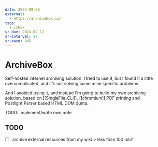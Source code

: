 ```yaml
---
date: 2023-08-26
external:
  - https://archivebox.io/
tags:
  - inbox
sr-due: 2024-02-12
sr-interval: 17
sr-ease: 245
---
```


# ArchiveBox

Self-hosted internet archiving solution. I tried to use it, but I found it a
little overcomplicated, and it's not solving some mine specific problems.

And I avoided using it, and instead I'm going to build my own archiving
solution, based on [[SingleFile_CLI]], [[chromium]] PDF printing and Postlight
Parser based HTML DOM dump.

TODO: implement/write own note

## TODO

- [ ] archive external resources from my wiki > less than 100 mb?
